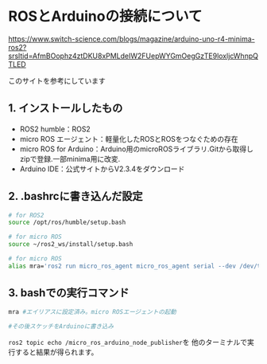 # ROSとArduinoの接続について

https://www.switch-science.com/blogs/magazine/arduino-uno-r4-minima-ros2?srsltid=AfmBOophz4ztDKU8xPMLdeIW2FUepWYGmOegGzTE9loxljcWhnpQTLED

このサイトを参考にしています

## 1. インストールしたもの

- ROS2 humble：ROS2
- micro ROS エージェント：軽量化したROSとROSをつなぐための存在
- micro ROS for Arduino：Arduino用のmicroROSライブラリ.Gitから取得しzipで登録.一部minima用に改変.
- Arduino IDE：公式サイトからV2.3.4をダウンロード

## 2. .bashrcに書き込んだ設定

~~~bash
# for ROS2
source /opt/ros/humble/setup.bash

# for micro ROS
source ~/ros2_ws/install/setup.bash

# for micro ROS
alias mra='ros2 run micro_ros_agent micro_ros_agent serial --dev /dev/ttyACM0 -b 921600'
~~~

## 3. bashでの実行コマンド

~~~bash
mra #エイリアスに設定済み。micro ROSエージェントの起動

#その後スケッチをArduinoに書き込み
~~~

`ros2 topic echo /micro_ros_arduino_node_publisher`を 他のターミナルで実行すると結果が得られます。
